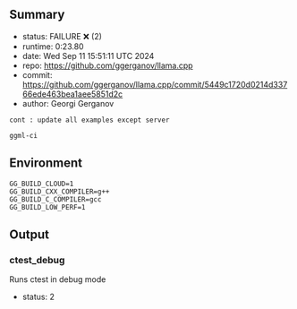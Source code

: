 ## Summary

- status:  FAILURE ❌ (2)
- runtime: 0:23.80
- date:    Wed Sep 11 15:51:11 UTC 2024
- repo:    https://github.com/ggerganov/llama.cpp
- commit:  https://github.com/ggerganov/llama.cpp/commit/5449c1720d0214d33766ede463bea1aee5851d2c
- author:  Georgi Gerganov
```
cont : update all examples except server

ggml-ci
```

## Environment

```
GG_BUILD_CLOUD=1
GG_BUILD_CXX_COMPILER=g++
GG_BUILD_C_COMPILER=gcc
GG_BUILD_LOW_PERF=1
```

## Output

### ctest_debug

Runs ctest in debug mode
- status: 2
```

```

